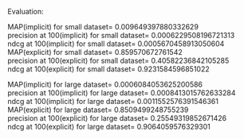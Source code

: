 Evaluation:

MAP(implicit) for small dataset= 0.009649397880332629  
precision at 100(implicit) for small dataset= 0.0006229508196721313  
ndcg at 100(implicit) for small dataset= 0.0005670458913050604  
MAP(explicit) for small dataset= 0.859570672761542  
precision at 100(explicit) for small dataset= 0.40582236842105285  
ndcg at 100(explicit) for small dataset= 0.9231584596851022  

MAP(implicit) for large dataset= 0.0006084053625200586  
precision at 100(implicit) for large dataset= 0.0008413015762633284  
ndcg at 100(implicit) for large dataset= 0.0011552576391546361  
MAP(explicit) for large dataset= 0.8509499248755239  
precision at 100(explicit) for large dataset= 0.25549319852671426  
ndcg at 100(explicit) for large dataset= 0.9064059576329301  
